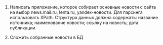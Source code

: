 1. Написать приложение, которое собирает основные новости с сайта на выбор 
    news.mail.ru, lenta.ru, yandex-новости. Для парсинга использовать XPath. 
    Структура данных должна содержать:
     название источника;
     наименование новости;
     ссылку на новость;
     дата публикации.

2. Сложить собранные новости в БД
 